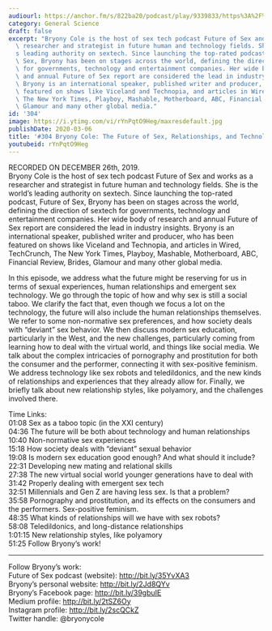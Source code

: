 ```yaml
---
audiourl: https://anchor.fm/s/822ba20/podcast/play/9339833/https%3A%2F%2Fd3ctxlq1ktw2nl.cloudfront.net%2Fproduction%2F2019-11-27%2F40935667-44100-2-ba63b904bd719.m4a
category: General Science
draft: false
excerpt: "Bryony Cole is the host of sex tech podcast Future of Sex and works as a\
  \ researcher and strategist in future human and technology fields. She is the world\u2019\
  s leading authority on sextech. Since launching the top-rated podcast, Future of\
  \ Sex, Bryony has been on stages across the world, defining the direction of sextech\
  \ for governments, technology and entertainment companies. Her wide body of research\
  \ and annual Future of Sex report are considered the lead in industry insights.\
  \ Bryony is an international speaker, published writer and producer, who has been\
  \ featured on shows like Viceland and Technopia, and articles in Wired, TechCrunch,\
  \ The New York Times, Playboy, Mashable, Motherboard, ABC, Financial Review, Brides,\
  \ Glamour and many other global media."
id: '304'
image: https://i.ytimg.com/vi/rYnPqtO9Heg/maxresdefault.jpg
publishDate: 2020-03-06
title: '#304 Bryony Cole: The Future of Sex, Relationships, and Technology'
youtubeid: rYnPqtO9Heg
---
```

<div class="timelinks">

RECORDED ON DECEMBER 26th, 2019.  
Bryony Cole is the host of sex tech podcast Future of Sex and works as a researcher and strategist in future human and technology fields. She is the world’s leading authority on sextech. Since launching the top-rated podcast, Future of Sex, Bryony has been on stages across the world, defining the direction of sextech for governments, technology and entertainment companies. Her wide body of research and annual Future of Sex report are considered the lead in industry insights. Bryony is an international speaker, published writer and producer, who has been featured on shows like Viceland and Technopia, and articles in Wired, TechCrunch, The New York Times, Playboy, Mashable, Motherboard, ABC, Financial Review, Brides, Glamour and many other global media.

In this episode, we address what the future might be reserving for us in terms of sexual experiences, human relationships and emergent sex technology. We go through the topic of how and why sex is still a social taboo. We clarify the fact that, even though we focus a lot on the technology, the future will also include the human relationships themselves. We refer to some non-normative sex preferences, and how society deals with “deviant” sex behavior. We then discuss modern sex education, particularly in the West, and the new challenges, particularly coming from learning how to deal with the virtual world, and things like social media. We talk about the complex intricacies of pornography and prostitution for both the consumer and the performer, connecting it with sex-positive feminism. We address technology like sex robots and teledildonics, and the new kinds of relationships and experiences that they already allow for. Finally, we briefly talk about new relationship styles, like polyamory, and the challenges involved there.

Time Links:  
<time>01:08</time> Sex as a taboo topic (in the XXI century)  
<time>04:36</time> The future will be both about technology and human relationships  
<time>10:40</time> Non-normative sex experiences  
<time>15:18</time> How society deals with “deviant” sexual behavior  
<time>19:08</time> Is modern sex education good enough? And what should it include?  
<time>22:31</time> Developing new mating and relational skills  
<time>27:38</time> The new virtual social world younger generations have to deal with  
<time>31:42</time> Properly dealing with emergent sex tech  
<time>32:51</time> Millennials and Gen Z are having less sex. Is that a problem?  
<time>35:58</time> Pornography and prostitution, and its effects on the consumers and the performers. Sex-positive feminism.  
<time>48:35</time> What kinds of relationships will we have with sex robots?  
<time>58:08</time> Teledildonics, and long-distance relationships  
<time>1:01:15</time> New relationship styles, like polyamory  
<time>51:25</time> Follow Bryony’s work!

---

Follow Bryony’s work:  
Future of Sex podcast (website): http://bit.ly/35YvXA3  
Bryony’s personal website: http://bit.ly/2Jd8QYv  
Bryony’s Facebook page: http://bit.ly/39gbuIE  
Medium profile: http://bit.ly/2tSZ6Oy  
Instagram profile: http://bit.ly/2scQCkZ  
Twitter handle: @bryonycole
</div>

